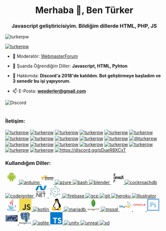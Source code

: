 <h1 align="center">Merhaba 👋, Ben Türker</h1>
<h3 align="center">Javascript geliştiricisiyim. Bildiğim dillerde HTML, PHP, JS</h3>

<p align="left"> <img src="https://komarev.com/ghpvc/?username=turkerpw&label=Profile%20views&color=0e75b6&style=flat" alt="turkerpw" /> </p>

<p align="left"> <a href="https://twitter.com/turkerwastaken" target="blank"><img src="https://img.shields.io/twitter/follow/turkerwastaken?logo=twitter&style=for-the-badge" alt="turkerpw" /></a> </p>

- 🔭 Moderatör: [WebmasterForum](https://webmasterforum.com.tr/)

- 🌱 Şuanda Öğrendiğim Diller: **Javascript, HTML, Pyhton**


- 💬 Hakkımda: **Discord'a 2018'de katıldım. Bot geliştirmeye başladım ve 3 senedir bu işi yapıyorum.**

- 📫 E-Posta: **wexderler@gmail.com**

![Discord](https://discord.c99.nl/widget/theme-5/773265176597626950.png)<br><br>


<h3 align="left">İletişim:</h3>
<p align="left">
<a href="https://codepen.io/turkerpw" target="blank"><img align="center" src="https://raw.githubusercontent.com/rahuldkjain/github-profile-readme-generator/master/src/images/icons/Social/codepen.svg" alt="turkerpw" height="30" width="40" /></a>
<a href="https://dev.to/turkerpw" target="blank"><img align="center" src="https://cdn.jsdelivr.net/npm/simple-icons@3.0.1/icons/dev-dot-to.svg" alt="turkerpw" height="30" width="40" /></a>
<a href="https://twitter.com/turkerpw" target="blank"><img align="center" src="https://raw.githubusercontent.com/rahuldkjain/github-profile-readme-generator/master/src/images/icons/Social/twitter.svg" alt="turkerpw" height="30" width="40" /></a>
<a href="https://linkedin.com/in/turkerpw" target="blank"><img align="center" src="https://raw.githubusercontent.com/rahuldkjain/github-profile-readme-generator/master/src/images/icons/Social/linked-in-alt.svg" alt="turkerpw" height="30" width="40" /></a>
<a href="https://stackoverflow.com/users/turkerpw" target="blank"><img align="center" src="https://raw.githubusercontent.com/rahuldkjain/github-profile-readme-generator/master/src/images/icons/Social/stack-overflow.svg" alt="turkerpw" height="30" width="40" /></a>
<a href="https://codesandbox.com/turkerpw" target="blank"><img align="center" src="https://cdn.jsdelivr.net/npm/simple-icons@3.0.1/icons/codesandbox.svg" alt="turkerpw" height="30" width="40" /></a>
<a href="https://kaggle.com/turkerpw" target="blank"><img align="center" src="https://raw.githubusercontent.com/rahuldkjain/github-profile-readme-generator/master/src/images/icons/Social/kaggle.svg" alt="turkerpw" height="30" width="40" /></a>
<a href="https://fb.com/turkerpw" target="blank"><img align="center" src="https://raw.githubusercontent.com/rahuldkjain/github-profile-readme-generator/master/src/images/icons/Social/facebook.svg" alt="turkerpw" height="30" width="40" /></a>
<a href="https://instagram.com/turkerpw" target="blank"><img align="center" src="https://raw.githubusercontent.com/rahuldkjain/github-profile-readme-generator/master/src/images/icons/Social/instagram.svg" alt="turkerpw" height="30" width="40" /></a>
<a href="https://dribbble.com/turkerpw" target="blank"><img align="center" src="https://raw.githubusercontent.com/rahuldkjain/github-profile-readme-generator/master/src/images/icons/Social/dribbble.svg" alt="turkerpw" height="30" width="40" /></a>
<a href="https://www.behance.net/turkerpw" target="blank"><img align="center" src="https://raw.githubusercontent.com/rahuldkjain/github-profile-readme-generator/master/src/images/icons/Social/behance.svg" alt="turkerpw" height="30" width="40" /></a>
<a href="https://medium.com/@turkerpw" target="blank"><img align="center" src="https://raw.githubusercontent.com/rahuldkjain/github-profile-readme-generator/master/src/images/icons/Social/medium.svg" alt="@turkerpw" height="30" width="40" /></a>
<a href="https://www.youtube.com/c/turkerpw" target="blank"><img align="center" src="https://raw.githubusercontent.com/rahuldkjain/github-profile-readme-generator/master/src/images/icons/Social/youtube.svg" alt="turkerpw" height="30" width="40" /></a>
<a href="https://www.codechef.com/users/turkerpw" target="blank"><img align="center" src="https://cdn.jsdelivr.net/npm/simple-icons@3.1.0/icons/codechef.svg" alt="turkerpw" height="30" width="40" /></a>
<a href="https://www.hackerrank.com/turkerpw" target="blank"><img align="center" src="https://raw.githubusercontent.com/rahuldkjain/github-profile-readme-generator/master/src/images/icons/Social/hackerrank.svg" alt="turkerpw" height="30" width="40" /></a>
<a href="https://codeforces.com/profile/turkerpw" target="blank"><img align="center" src="https://cdn.jsdelivr.net/npm/simple-icons@3.0.1/icons/codeforces.svg" alt="turkerpw" height="30" width="40" /></a>
<a href="https://www.leetcode.com/turkerpw" target="blank"><img align="center" src="https://raw.githubusercontent.com/rahuldkjain/github-profile-readme-generator/master/src/images/icons/Social/leet-code.svg" alt="turkerpw" height="30" width="40" /></a>
<a href="https://www.hackerearth.com/turkerpw" target="blank"><img align="center" src="https://raw.githubusercontent.com/rahuldkjain/github-profile-readme-generator/master/src/images/icons/Social/hackerearth.svg" alt="turkerpw" height="30" width="40" /></a>
<a href="https://auth.geeksforgeeks.org/user/turkerpw" target="blank"><img align="center" src="https://raw.githubusercontent.com/rahuldkjain/github-profile-readme-generator/master/src/images/icons/Social/geeks-for-geeks.svg" alt="turkerpw" height="30" width="40" /></a>
<a href="https://www.topcoder.com/members/turkerpw" target="blank"><img align="center" src="https://cdn.jsdelivr.net/npm/simple-icons@3.0.1/icons/topcoder.svg" alt="turkerpw" height="30" width="40" /></a>
<a href="https://discord.gg/https://discord.gg/pDueR8XCxT" target="blank"><img align="center" src="https://raw.githubusercontent.com/rahuldkjain/github-profile-readme-generator/master/src/images/icons/Social/discord.svg" alt="https://discord.gg/pDueR8XCxT" height="30" width="40" /></a>
</p>

<h3 align="left">Kullandığım Diller:</h3>
<p align="left"> <a href="https://developer.android.com" target="_blank"> <img src="https://raw.githubusercontent.com/devicons/devicon/master/icons/android/android-original-wordmark.svg" alt="android" width="40" height="40"/> </a> <a href="https://www.arduino.cc/" target="_blank"> <img src="https://cdn.worldvectorlogo.com/logos/arduino-1.svg" alt="arduino" width="40" height="40"/> </a> <a href="https://aws.amazon.com" target="_blank"> <img src="https://raw.githubusercontent.com/devicons/devicon/master/icons/amazonwebservices/amazonwebservices-original-wordmark.svg" alt="aws" width="40" height="40"/> </a> <a href="https://azure.microsoft.com/en-in/" target="_blank"> <img src="https://www.vectorlogo.zone/logos/microsoft_azure/microsoft_azure-icon.svg" alt="azure" width="40" height="40"/> </a> <a href="https://www.gnu.org/software/bash/" target="_blank"> <img src="https://www.vectorlogo.zone/logos/gnu_bash/gnu_bash-icon.svg" alt="bash" width="40" height="40"/> </a> <a href="https://www.blender.org/" target="_blank"> <img src="https://download.blender.org/branding/community/blender_community_badge_white.svg" alt="blender" width="40" height="40"/> </a> <a href="https://canvasjs.com" target="_blank"> <img src="https://raw.githubusercontent.com/Hardik0307/Hardik0307/master/assets/canvasjs-charts.svg" alt="canvasjs" width="40" height="40"/> </a> <a href="https://www.cockroachlabs.com/product/cockroachdb/" target="_blank"> <img src="https://cdn.worldvectorlogo.com/logos/cockroachdb.svg" alt="cockroachdb" width="40" height="40"/> </a> <a href="https://codeigniter.com" target="_blank"> <img src="https://cdn.worldvectorlogo.com/logos/codeigniter.svg" alt="codeigniter" width="40" height="40"/> </a> <a href="https://dotnet.microsoft.com/" target="_blank"> <img src="https://raw.githubusercontent.com/devicons/devicon/master/icons/dot-net/dot-net-original-wordmark.svg" alt="dotnet" width="40" height="40"/> </a> <a href="https://www.electronjs.org" target="_blank"> <img src="https://raw.githubusercontent.com/devicons/devicon/master/icons/electron/electron-original.svg" alt="electron" width="40" height="40"/> </a> <a href="https://firebase.google.com/" target="_blank"> <img src="https://www.vectorlogo.zone/logos/firebase/firebase-icon.svg" alt="firebase" width="40" height="40"/> </a> <a href="https://cloud.google.com" target="_blank"> <img src="https://www.vectorlogo.zone/logos/google_cloud/google_cloud-icon.svg" alt="gcp" width="40" height="40"/> </a> <a href="https://git-scm.com/" target="_blank"> <img src="https://www.vectorlogo.zone/logos/git-scm/git-scm-icon.svg" alt="git" width="40" height="40"/> </a> <a href="https://heroku.com" target="_blank"> <img src="https://www.vectorlogo.zone/logos/heroku/heroku-icon.svg" alt="heroku" width="40" height="40"/> </a> <a href="https://www.adobe.com/in/products/illustrator.html" target="_blank"> <img src="https://www.vectorlogo.zone/logos/adobe_illustrator/adobe_illustrator-icon.svg" alt="illustrator" width="40" height="40"/> </a> <a href="https://www.java.com" target="_blank"> <img src="https://raw.githubusercontent.com/devicons/devicon/master/icons/java/java-original.svg" alt="java" width="40" height="40"/> </a> <a href="https://developer.mozilla.org/en-US/docs/Web/JavaScript" target="_blank"> <img src="https://raw.githubusercontent.com/devicons/devicon/master/icons/javascript/javascript-original.svg" alt="javascript" width="40" height="40"/> </a> <a href="https://kotlinlang.org" target="_blank"> <img src="https://www.vectorlogo.zone/logos/kotlinlang/kotlinlang-icon.svg" alt="kotlin" width="40" height="40"/> </a> <a href="https://www.linux.org/" target="_blank"> <img src="https://raw.githubusercontent.com/devicons/devicon/master/icons/linux/linux-original.svg" alt="linux" width="40" height="40"/> </a> <a href="https://mariadb.org/" target="_blank"> <img src="https://www.vectorlogo.zone/logos/mariadb/mariadb-icon.svg" alt="mariadb" width="40" height="40"/> </a> <a href="https://www.mongodb.com/" target="_blank"> <img src="https://raw.githubusercontent.com/devicons/devicon/master/icons/mongodb/mongodb-original-wordmark.svg" alt="mongodb" width="40" height="40"/> </a> <a href="https://www.microsoft.com/en-us/sql-server" target="_blank"> <img src="https://www.svgrepo.com/show/303229/microsoft-sql-server-logo.svg" alt="mssql" width="40" height="40"/> </a> <a href="https://www.mysql.com/" target="_blank"> <img src="https://raw.githubusercontent.com/devicons/devicon/master/icons/mysql/mysql-original-wordmark.svg" alt="mysql" width="40" height="40"/> </a> <a href="https://www.oracle.com/" target="_blank"> <img src="https://raw.githubusercontent.com/devicons/devicon/master/icons/oracle/oracle-original.svg" alt="oracle" width="40" height="40"/> </a> <a href="https://www.photoshop.com/en" target="_blank"> <img src="https://raw.githubusercontent.com/devicons/devicon/master/icons/photoshop/photoshop-line.svg" alt="photoshop" width="40" height="40"/> </a> <a href="https://www.php.net" target="_blank"> <img src="https://raw.githubusercontent.com/devicons/devicon/master/icons/php/php-original.svg" alt="php" width="40" height="40"/> </a> <a href="https://www.postgresql.org" target="_blank"> <img src="https://raw.githubusercontent.com/devicons/devicon/master/icons/postgresql/postgresql-original-wordmark.svg" alt="postgresql" width="40" height="40"/> </a> <a href="https://www.sqlite.org/" target="_blank"> <img src="https://www.vectorlogo.zone/logos/sqlite/sqlite-icon.svg" alt="sqlite" width="40" height="40"/> </a> <a href="https://www.typescriptlang.org/" target="_blank"> <img src="https://raw.githubusercontent.com/devicons/devicon/master/icons/typescript/typescript-original.svg" alt="typescript" width="40" height="40"/> </a> <a href="https://unity.com/" target="_blank"> <img src="https://www.vectorlogo.zone/logos/unity3d/unity3d-icon.svg" alt="unity" width="40" height="40"/> </a> <a href="https://unrealengine.com/" target="_blank"> <img src="https://raw.githubusercontent.com/kenangundogan/fontisto/036b7eca71aab1bef8e6a0518f7329f13ed62f6b/icons/svg/brand/unreal-engine.svg" alt="unreal" width="40" height="40"/> </a> <a href="https://www.adobe.com/products/xd.html" target="_blank"> <img src="https://cdn.worldvectorlogo.com/logos/adobe-xd.svg" alt="xd" width="40" height="40"/> </a> </p>


